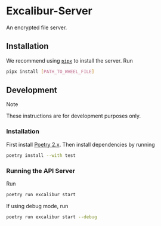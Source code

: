 # Excalibur-Server

An encrypted file server.

## Installation

We recommend using [`pipx`](https://pipx.pypa.io/stable/) to install the server. Run

```bash
pipx install [PATH_TO_WHEEL_FILE]
```

## Development

> [!NOTE]
> These instructions are for development purposes only.

### Installation
First install [Poetry 2.x](https://python-poetry.org/). Then install dependencies by running

```bash
poetry install --with test
```

### Running the API Server

Run

```bash
poetry run excalibur start
```

If using debug mode, run

```bash
poetry run excalibur start --debug
```
